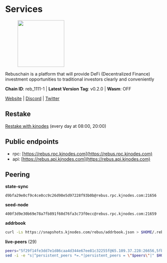 # Services

<figure><img src="https://raw.githubusercontent.com/kj89/testnet_manuals/main/pingpub/logos/rebus.png" width="150" alt=""><figcaption></figcaption></figure>

Rebuschain is a platform that will provide DeFi (Decentralized Finance)  investment opportunities to traditional investors clearly and conveniently

**Chain ID**: reb_1111-1 | **Latest Version Tag**: v0.2.0 | **Wasm**: OFF

[Website](https://www.rebuschain.com) | [Discord](https://discord.gg/rebuschain) | [Twitter](https://twitter.com/RebusChain)

## Restake

[Restake with kjnodes](https://restake.app/rebus/rebusvaloper1vndzy8y55ylgpmmsc34uy8rm6kqlml6ffs9lrv) (every day at 08:00, 20:00)
## Public endpoints

* rpc: [https://rebus.rpc.kjnodes.com](https://rebus.rpc.kjnodes.com)
* api: [https://rebus.api.kjnodes.com](https://rebus.api.kjnodes.com)

## Peering

**state-sync**

```text
d9bfa29e0cf9c4ce0cc9c26d98e5d97228f93b0b@rebus.rpc.kjnodes.com:21656
```

**seed-node**

```text
400f3d9e30b69e78a7fb891f60d76fa3c73f0ecc@rebus.rpc.kjnodes.com:21659
```

**addrbook**
```bash
curl -Ls https://snapshots.kjnodes.com/rebus/addrbook.json > $HOME/.rebusd/config/addrbook.json
```

**live-peers** (29)
```bash
peers="5f29f14fe3dd7e1d86caa4d344e67ee81c32255f@65.109.37.228:26656,5fb9952f3eaeb5be3aab37425831c2a4830a019d@65.21.133.125:29656,1fcb45323f9045707c0c344a60d7cb906008cfaf@65.109.80.176:26656,a35d28e111c1dcc1e5f3203627b449adfb4425f2@65.109.29.150:21656,12e6bea6650a53150c01ca3897e4a0b94d6e9d4e@135.181.141.47:26656,ad116a3f497ebb37ac14226c22a1483237a224ac@65.108.229.102:23656,9d17d1c5b5d3b8c9e7ffab264b45b5dd979116f3@65.109.24.188:26656,4a4d2e7070e05ad6c13628d2f191d96172659452@65.109.65.210:40656,89757803f40da51678451735445ad40d5b15e059@169.155.44.106:26656,b212d5740b2e11e54f56b072dc13b6134650cfb5@169.155.168.16:26656,ff7031f45a97600076f72b9318167e3dfcd2a17e@65.21.136.170:52656,b8137c688096d1abcf56942d335d061f212e6629@62.212.65.138:34656,69e27ab9b46350654805df3ea8d9ac2f00af4e4c@38.242.244.85:26656,c0b33353fb70d8d71dcb9c8848b3b4207bd56951@94.23.207.45:30547,d9bfa29e0cf9c4ce0cc9c26d98e5d97228f93b0b@65.109.88.38:21656,256d9790bf186f5a275790f7fe01e1b8800dcaaf@65.21.88.78:26656,12703ce9efe6c1171c193dae2e2041a2be610852@65.108.44.149:29656,170397e75ca2b0f4e9f3b1bb5d0d23f9b10f01c7@94.23.23.189:30544,d12f9b52ca0e11cdeca5c46e802249ade4c39c45@185.248.24.40:26656,d28516746773bfaeca4efa5537c0bf5990b8828e@65.21.229.33:27656,056d6a61c8a4c5ccb02123d67a013434423f155a@149.102.142.57:26656,1e19e8668693863bf573c61f1a83523bf661f9ad@38.242.242.99:26656,eeca453e3a1cf670c78e2255b8f0bd5a9443c30b@65.108.225.71:26656,17779ded6b3dc2f31d6c6f40cc6f07d802753ba7@78.47.153.128:26656,7ee74ea68e350fc5214657255cba5e339bb30c2a@138.201.127.91:26674,237bfc05da5f8cabee00f148995333f37186d232@164.68.121.101:26656,18ec83c4e3938aec31a3a32154969107739f0b81@135.181.153.228:26656,10eb2d456219ea712c696251ddf231bbec6d987c@65.109.37.58:15656,6d8c83cc702365363b829a14efdd414401da369b@23.88.69.167:27565"
sed -i -e "s|^persistent_peers *=.*|persistent_peers = \"$peers\"|" $HOME/.rebusd/config/config.toml
```
